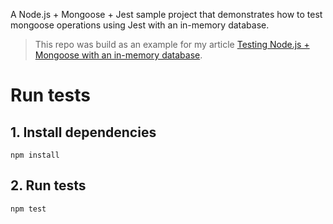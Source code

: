 A Node.js + Mongoose + Jest sample project that demonstrates how to test mongoose operations using Jest with an in-memory database.

>This repo was build as an example for my article [Testing Node.js + Mongoose with an in-memory database](https://dev.to/paulasantamaria/testing-node-js-mongoose-with-an-in-memory-database-1445).

# Run tests
## 1. Install dependencies
```
npm install
```

## 2. Run tests
```
npm test
```
